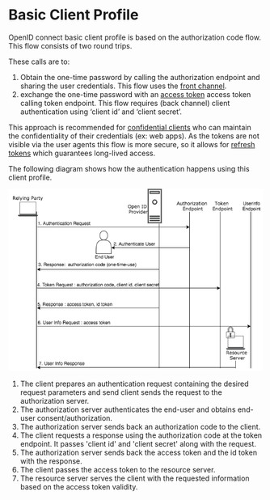 # Basic Client Profile

OpenID connect basic client profile is based on the authorization code flow. This flow consists of two round trips. 

These calls are to:

1. Obtain the one-time password by calling the authorization endpoint and sharing the user credentials. This flow uses the [front channel]( "insertlink" ). 
2. exchange the one-time password with an [access token]("insertlink") access token calling token endpoint. This flow requires (back channel)
client authentication using ‘client id’ and ‘client secret’. 

This approach is recommended for [confidential clients]("insertlink") 
who can maintain the confidentiality of their credentials (ex: web apps). As the tokens are not visible via the user 
agents this flow is more secure, so it allows for [refresh tokens]("insertlink") which guarantees long-lived access.

The following diagram shows how the authentication happens using this client profile.

![basic-client-profile](../../assets/img/concepts/basic-oidc-profile.png)


1. The client prepares an authentication request containing the desired request parameters and send client sends the 
request to the authorization server.
2. The authorization server authenticates the end-user and obtains end-user consent/authorization.
3. The authorization server sends back an authorization code to the client.
4. The client requests a response using the authorization code at the token endpoint. It passes 'client id' and 
'client secret' along with the request.
5. The authorization server sends back the access token and the id token with the response.
6. The client passes the access token to the resource server.
7. The resource server serves the client with the requested information based on the access token validity. 

